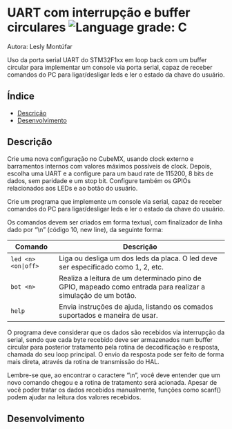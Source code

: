 # UART com interrupção e buffer circulares ![Language grade: C](https://img.shields.io/badge/language-C-blue)

Autora: Lesly Montúfar

Uso da porta serial UART do STM32F1xx em loop back com um buffer circular para implementar um console via porta serial, capaz de receber comandos do PC para ligar/desligar leds e ler o estado da chave do usuário.

## Índice 

* [Descrição](#descrição)
* [Desenvolvimento](#desenvolvimento)

## Descrição

Crie uma nova configuração no CubeMX, usando clock externo e barramentos internos com valores
máximos possíveis de clock. Depois, escolha uma UART e a configure para um baud rate de 115200,
8 bits de dados, sem paridade e um stop bit. Configure também os GPIOs relacionados aos LEDs e
ao botão do usuário.

Crie um programa que implemente um console via serial, capaz de receber comandos do PC para
ligar/desligar leds e ler o estado da chave do usuário.

Os comandos devem ser criados em forma textual, com finalizador de linha dado por “\n” (código
10, new line), da seguinte forma:


| Comando | Descrição |
|---------|-----------|
| `led <n> <on\|off>` | Liga ou desliga um dos leds da placa. O led deve ser especificado como 1, 2, etc.|
| `bot <n>` | Realiza a leitura de um determinado pino de GPIO, mapeado como entrada para realizar a simulação de um botão.  |
| `help` | Envia instruções de ajuda, listando os comados suportados e maneira de usar. |

O programa deve considerar que os dados são recebidos via interrupção da serial, sendo que
cada byte recebido deve ser armazenados num buffer circular para posterior tratamento pela rotina de
decodificação e resposta, chamada do seu loop principal. O envio da resposta pode ser feito de forma
mais direta, através da rotina de transmissão do HAL.

Lembre-se que, ao encontrar o caractere “\n”, você deve entender que um novo comando chegou e a
rotina de tratamento será acionada. Apesar de você poder tratar os dados recebidos manualmente,
funções como scanf() podem ajudar na leitura dos valores recebidos.

## Desenvolvimento


